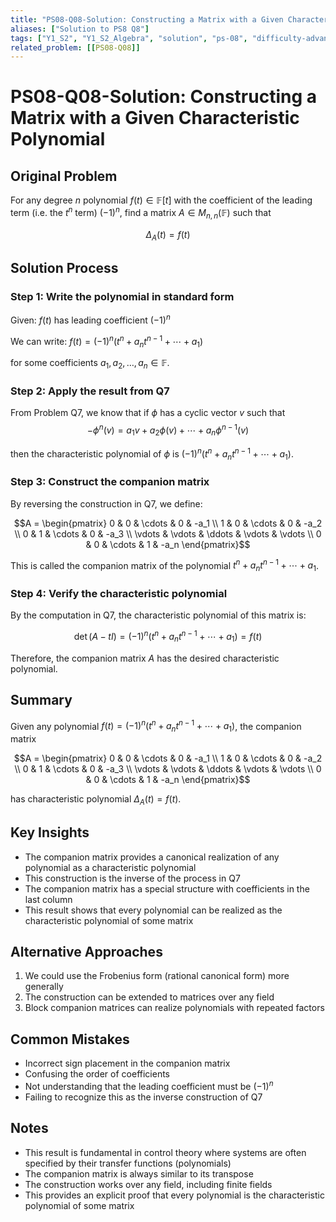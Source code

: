 ```yaml
---
title: "PS08-Q08-Solution: Constructing a Matrix with a Given Characteristic Polynomial"
aliases: ["Solution to PS8 Q8"]
tags: ["Y1_S2", "Y1_S2_Algebra", "solution", "ps-08", "difficulty-advanced", "characteristic-polynomial", "companion-matrix"]
related_problem: [[PS08-Q08]]
---
```


# PS08-Q08-Solution: Constructing a Matrix with a Given Characteristic Polynomial

## Original Problem
For any degree $n$ polynomial $f(t) \in \mathbb{F}[t]$ with the coefficient of the leading term (i.e. the $t^n$ term) $(-1)^n$, find a matrix $A \in M_{n,n}(\mathbb{F})$ such that

$$\Delta_A(t) = f(t)$$

## Solution Process

### Step 1: Write the polynomial in standard form
Given: $f(t)$ has leading coefficient $(-1)^n$

We can write: $f(t) = (-1)^n(t^n + a_n t^{n-1} + \cdots + a_1)$

for some coefficients $a_1, a_2, \ldots, a_n \in \mathbb{F}$.

### Step 2: Apply the result from Q7
From Problem Q7, we know that if $\phi$ has a cyclic vector $v$ such that 
$$-\phi^n(v) = a_1 v + a_2 \phi(v) + \cdots + a_n \phi^{n-1}(v)$$

then the characteristic polynomial of $\phi$ is $(-1)^n(t^n + a_n t^{n-1} + \cdots + a_1)$.

### Step 3: Construct the companion matrix
By reversing the construction in Q7, we define:

$$A = \begin{pmatrix}
0 & 0 & \cdots & 0 & -a_1 \\
1 & 0 & \cdots & 0 & -a_2 \\
0 & 1 & \cdots & 0 & -a_3 \\
\vdots & \vdots & \ddots & \vdots & \vdots \\
0 & 0 & \cdots & 1 & -a_n
\end{pmatrix}$$

This is called the companion matrix of the polynomial $t^n + a_n t^{n-1} + \cdots + a_1$.

### Step 4: Verify the characteristic polynomial
By the computation in Q7, the characteristic polynomial of this matrix is:

$$\det(A - tI) = (-1)^n(t^n + a_n t^{n-1} + \cdots + a_1) = f(t)$$

Therefore, the companion matrix $A$ has the desired characteristic polynomial.

## Summary
Given any polynomial $f(t) = (-1)^n(t^n + a_n t^{n-1} + \cdots + a_1)$, the companion matrix

$$A = \begin{pmatrix}
0 & 0 & \cdots & 0 & -a_1 \\
1 & 0 & \cdots & 0 & -a_2 \\
0 & 1 & \cdots & 0 & -a_3 \\
\vdots & \vdots & \ddots & \vdots & \vdots \\
0 & 0 & \cdots & 1 & -a_n
\end{pmatrix}$$

has characteristic polynomial $\Delta_A(t) = f(t)$.

## Key Insights
- The companion matrix provides a canonical realization of any polynomial as a characteristic polynomial
- This construction is the inverse of the process in Q7
- The companion matrix has a special structure with coefficients in the last column
- This result shows that every polynomial can be realized as the characteristic polynomial of some matrix

## Alternative Approaches
1. We could use the Frobenius form (rational canonical form) more generally
2. The construction can be extended to matrices over any field
3. Block companion matrices can realize polynomials with repeated factors

## Common Mistakes
- Incorrect sign placement in the companion matrix
- Confusing the order of coefficients
- Not understanding that the leading coefficient must be $(-1)^n$
- Failing to recognize this as the inverse construction of Q7

## Notes
- This result is fundamental in control theory where systems are often specified by their transfer functions (polynomials)
- The companion matrix is always similar to its transpose
- The construction works over any field, including finite fields
- This provides an explicit proof that every polynomial is the characteristic polynomial of some matrix

